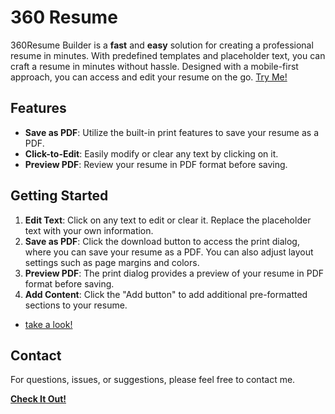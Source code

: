 # 360 Resume

360Resume Builder is a **fast** and **easy** solution for creating a professional resume in minutes. With predefined templates and placeholder text, you can craft a resume in minutes without hassle. Designed with a mobile-first approach, you can access and edit your resume on the go. [Try Me!](https://360resume.netlify.app/)

## Features

- **Save as PDF**: Utilize the built-in print features to save your resume as a PDF.
- **Click-to-Edit**: Easily modify or clear any text by clicking on it.
- **Preview PDF**: Review your resume in PDF format before saving.

## Getting Started

1. **Edit Text**: Click on any text to edit or clear it. Replace the placeholder text with your own information.
2. **Save as PDF**: Click the download button to access the print dialog, where you can save your resume as a PDF. You can also adjust layout settings such as page margins and colors.
3. **Preview PDF**: The print dialog provides a preview of your resume in PDF format before saving.
4. **Add Content**: Click the "Add button" to add additional pre-formatted sections to your resume.
* [take a look!](https://360resume.netlify.app/)


## Contact

For questions, issues, or suggestions, please feel free to contact me.

[**Check It Out!**](https://360resume.netlify.app/)
